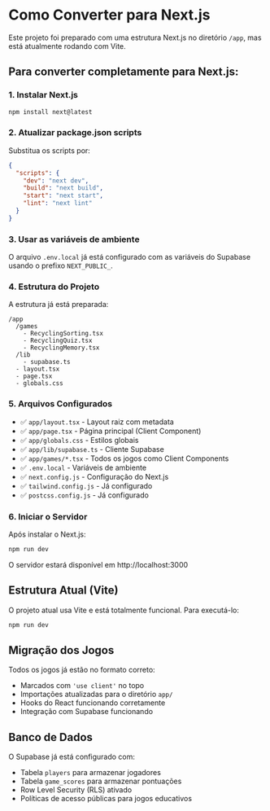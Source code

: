 # Como Converter para Next.js

Este projeto foi preparado com uma estrutura Next.js no diretório `/app`, mas está atualmente rodando com Vite.

## Para converter completamente para Next.js:

### 1. Instalar Next.js
```bash
npm install next@latest
```

### 2. Atualizar package.json scripts
Substitua os scripts por:
```json
{
  "scripts": {
    "dev": "next dev",
    "build": "next build",
    "start": "next start",
    "lint": "next lint"
  }
}
```

### 3. Usar as variáveis de ambiente
O arquivo `.env.local` já está configurado com as variáveis do Supabase usando o prefixo `NEXT_PUBLIC_`.

### 4. Estrutura do Projeto

A estrutura já está preparada:
```
/app
  /games
    - RecyclingSorting.tsx
    - RecyclingQuiz.tsx
    - RecyclingMemory.tsx
  /lib
    - supabase.ts
  - layout.tsx
  - page.tsx
  - globals.css
```

### 5. Arquivos Configurados

- ✅ `app/layout.tsx` - Layout raiz com metadata
- ✅ `app/page.tsx` - Página principal (Client Component)
- ✅ `app/globals.css` - Estilos globais
- ✅ `app/lib/supabase.ts` - Cliente Supabase
- ✅ `app/games/*.tsx` - Todos os jogos como Client Components
- ✅ `.env.local` - Variáveis de ambiente
- ✅ `next.config.js` - Configuração do Next.js
- ✅ `tailwind.config.js` - Já configurado
- ✅ `postcss.config.js` - Já configurado

### 6. Iniciar o Servidor

Após instalar o Next.js:
```bash
npm run dev
```

O servidor estará disponível em http://localhost:3000

## Estrutura Atual (Vite)

O projeto atual usa Vite e está totalmente funcional. Para executá-lo:
```bash
npm run dev
```

## Migração dos Jogos

Todos os jogos já estão no formato correto:
- Marcados com `'use client'` no topo
- Importações atualizadas para o diretório `app/`
- Hooks do React funcionando corretamente
- Integração com Supabase funcionando

## Banco de Dados

O Supabase já está configurado com:
- Tabela `players` para armazenar jogadores
- Tabela `game_scores` para armazenar pontuações
- Row Level Security (RLS) ativado
- Políticas de acesso públicas para jogos educativos
